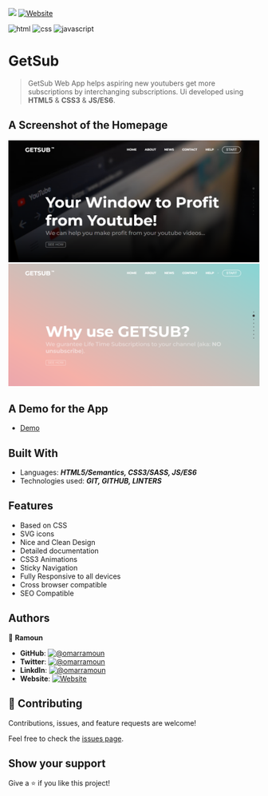 [![](https://img.shields.io/static/v1?label=BY&message=RAMOUN&color=birghtgreen)](https://omarramoun.com)
[![Website](https://img.shields.io/badge/OmarRamoun.com--yellow?style=social&logo=Firefox)](https://www.omarramoun.com/)

![html](https://img.shields.io/badge/-html-1f1f1f?logo=html5&logoColor=DB709361DAFB&style=for-the-badge)
![css](https://img.shields.io/badge/CSS-fbfbfb?style=for-the-badge&logo=css3&logoColor=DB7093)
![javascript](https://img.shields.io/badge/javascript-CA4245?style=for-the-badge&logo=javascript&logoColor=white)

# GetSub

> GetSub Web App helps aspiring new youtubers get more subscriptions by interchanging subscriptions. Ui developed using **HTML5** & **CSS3** & **JS/ES6**.

## A Screenshot of the Homepage

![image](./screenshot/home.PNG)
![image](./screenshot/about.PNG)

## A Demo for the App

- [Demo](https://omarramoun.github.io/GetSub/)

## Built With

- Languages: _**HTML5/Semantics, CSS3/SASS, JS/ES6**_
- Technologies used: _**GIT, GITHUB, LINTERS**_

## Features

- Based on CSS
- SVG icons
- Nice and Clean Design
- Detailed documentation
- CSS3 Animations
- Sticky Navigation
- Fully Responsive to all devices
- Cross browser compatible
- SEO Compatible

## Authors

👤 **Ramoun**

- **GitHub**: [![@omarramoun](https://img.shields.io/github/followers/OmarRamoun?label=OmarRamoun&style=social)](https://github.com/OmarRamoun)
- **Twitter**: [![@omarramoun](https://img.shields.io/twitter/follow/OmarRamoun?label=OmarRamoun&style=social)](https://twitter.com/OmarRamoun)
- **LinkdIn**: [![@omarramoun](https://img.shields.io/github/followers/OmarRamoun?label=OmarRamoun&logo=linkedin&style=social)](https://www.linkedin.com/in/OmarRamoun/)
- **Website**: [![Website](https://img.shields.io/badge/omarramoun.com--yellow?style=social&logo=Firefox)](https://www.omarramoun.com/)

## 🤝 Contributing

Contributions, issues, and feature requests are welcome!

Feel free to check the [issues page](../../issues).

## Show your support

Give a ⭐️ if you like this project!
